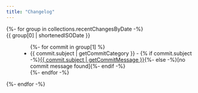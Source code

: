 ```yaml
---
title: "Changelog"
---
```


<dl>
{%- for group in collections.recentChangesByDate -%}
  <dt class="font-semibold text-center">{{ group[0] | shortenedISODate }}</dt>
  <dd>
    <ul>
      {%- for commit in group[1] %}
      <li data-date-rel="{{ commit.committerDateRel }}" data-date="{{ commit.committerDate }}" data-commit="{{ commit.hash }}" data-category="{{ commit.subject | getCommitCategory }}"><span class="inline-card" data-category="{{ commit.subject | getCommitCategory }}">{{ commit.subject | getCommitCategory }}</span> - {% if commit.subject -%}<a aria-label="View commit on Github" class="no-style" href="https://github.com/{{ meta.github.username }}/{{ meta.github.repo }}/commit/{{ commit.hash }}">{{ commit.subject | getCommitMessage }}</a>{%- else -%}[no commit message found]{%- endif -%}
        </li>
      {%- endfor -%}
    </ul>
  </dd>
{%- endfor -%}
</dl>